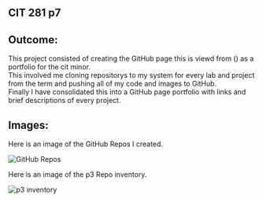 ## CIT 281 p7

## Outcome:
   
This project consisted of creating the GitHub page this is viewd from () as a portfolio for the cit minor.   
This involved me cloning repositorys to my system for every lab and project from the term and pushing all of my code and images to GitHub.   
Finally I have consolidated this into a GitHub page portfolio with links and brief descriptions of every project.   

## Images:   
   
Here is an image of the GitHub Repos I created.   
   
![GitHub Repos](https://github.com/UO-CIT-Myles-P-D/cit281-p7/blob/main/GitHub%20Repos.png?raw=true)   
   
Here is an image of the p3 Repo inventory.   
   
![p3 inventory](https://github.com/UO-CIT-Myles-P-D/cit281-p7/blob/main/p3%20Repo%20inventory.png?raw=true)   
   

